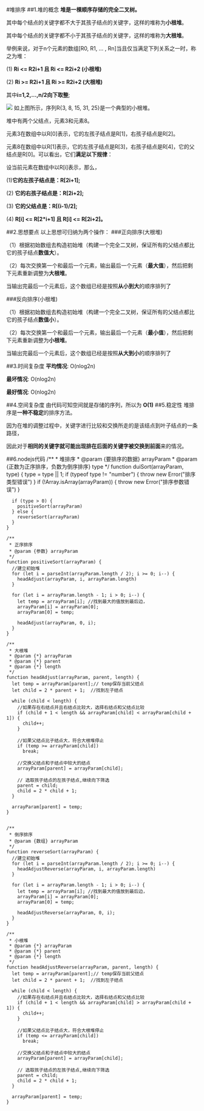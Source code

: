 #堆排序
##1.堆的概念
**堆是一棵顺序存储的完全二叉树。**

其中每个结点的关键字都不大于其孩子结点的关键字，这样的堆称为**小根堆**。

其中每个结点的关键字都不小于其孩子结点的关键字，这样的堆称为**大根堆**。

举例来说，对于n个元素的数组[R0, R1, ... , Rn]当且仅当满足下列关系之一时，称之为堆：

(1) **Ri <= R2i+1 且 Ri <= R2i+2 (小根堆)**

(2) **Ri >= R2i+1 且 Ri >= R2i+2 (大根堆)**

其中**i=1,2,…,n/2向下取整**;

![](http://images2015.cnblogs.com/blog/318837/201604/318837-20160422104522335-1248911478.png)
如上图所示，序列R{3, 8, 15, 31, 25}是一个典型的小根堆。

堆中有两个父结点，元素3和元素8。

元素3在数组中以R[0]表示，它的左孩子结点是R[1]，右孩子结点是R[2]。

元素8在数组中以R[1]表示，它的左孩子结点是R[3]，右孩子结点是R[4]，它的父结点是R[0]。可以看出，它们**满足以下规律**：

设当前元素在数组中以R[i]表示，那么，

(1)**它的左孩子结点是：R[2i+1];**

(2) **它的右孩子结点是：R[2i+2];**

(3) **它的父结点是：R[(i-1)/2];**

(4) **R[i] <= R[2*i+1] 且 R[i] <= R[2i+2]。**

##2.思想要点
以上思想可归纳为两个操作：
###正向排序(大根堆)

（1）根据初始数组去构造初始堆（构建一个完全二叉树，保证所有的父结点都比它的孩子结点**数值大**）。

（2）每次交换第一个和最后一个元素，输出最后一个元素（**最大值**），然后把剩下元素重新调整为**大根堆**。 

当输出完最后一个元素后，这个数组已经是按照**从小到大**的顺序排列了

###反向排序(小根堆)

（1）根据初始数组去构造初始堆（构建一个完全二叉树，保证所有的父结点都比它的孩子结点**数值小**）。

（2）每次交换第一个和最后一个元素，输出最后一个元素（**最小值**），然后把剩下元素重新调整为**小根堆**。 

当输出完最后一个元素后，这个数组已经是按照**从大到小**的顺序排列了

##3.时间复杂度
**平均情况**:  O(nlog2n)

**最坏情况**: O(nlog2n)

**最好情况**: O(nlog2n)

##4.空间复杂度
由代码可知空间就是存储的序列，所以为 **O(1)**
##5.稳定性
堆排序是**一种不稳定**的排序方法。

因为在堆的调整过程中，关键字进行比较和交换所走的是该结点到叶子结点的一条路径，

因此对于**相同的关键字就可能出现排在后面的关键字被交换到前面**来的情况。

##6.nodejs代码
	/**
	 * 堆排序
	 * @param {要排序的数据} arrayParam
	 * @param {正数为正序排序，负数为倒序排序} type 
	 */
	function duiSort(arrayParam, type) {
	  type = type || 1;
	  if (typeof type != "number") {
	    throw new Error("排序类型错误")
	  }
	  if (!Array.isArray(arrayParam)) {
	    throw new Error("排序参数错误")
	  }
	
	  if (type > 0) {
	    positiveSort(arrayParam)
	  } else {
	    reverseSort(arrayParam)
	  }
	}
	
	/**
	 * 正序排序
	 * @param {参数} arrayParam 
	 */
	function positiveSort(arrayParam) {
	  //建立初始堆
	  for (let i = parseInt(arrayParam.length / 2); i >= 0; i--) {
	    headAdjust(arrayParam, i, arrayParam.length)
	  }
	
	  for (let i = arrayParam.length - 1; i > 0; i--) {
	    let temp = arrayParam[i]; //找到最大的值放到最后边，
	    arrayParam[i] = arrayParam[0];
	    arrayParam[0] = temp;
		
	    headAdjust(arrayParam, 0, i);	
	  }
	}
	
	/**
	 * 大根堆
	 * @param {*} arrayParam 
	 * @param {*} parent 
	 * @param {*} length 
	 */
	function headAdjust(arrayParam, parent, length) {
	  let temp = arrayParam[parent];// temp保存当前父结点
	  let child = 2 * parent + 1;  //找到左子结点
	
	  while (child < length) {
	    //如果存在右结点并且右结点比较大，选择右结点和父结点比较
	    if (child + 1 < length && arrayParam[child] < arrayParam[child + 1]) {
	      child++;
	    }
	
	    //如果父结点比子结点大，符合大根堆停止
	    if (temp >= arrayParam[child])
	      break;
	
	    //交换父结点和子结点中较大的结点
	    arrayParam[parent] = arrayParam[child];
	
	    // 选取孩子结点的左孩子结点,继续向下筛选
	    parent = child;
	    child = 2 * child + 1;
	  }
	
	  arrayParam[parent] = temp;
	}
	
	
	/**
	 * 倒序排序
	 * @param {数组} arrayParam 
	 */
	function reverseSort(arrayParam) {
	  //建立初始堆
	  for (let i = parseInt(arrayParam.length / 2); i >= 0; i--) {
	    headAdjustReverse(arrayParam, i, arrayParam.length)
	  }
	
	  for (let i = arrayParam.length - 1; i > 0; i--) {
	    let temp = arrayParam[i]; //找到最大的值放到最后边，
	    arrayParam[i] = arrayParam[0];
	    arrayParam[0] = temp;
		
	    headAdjustReverse(arrayParam, 0, i);	
	  }
	}
	
	/**
	 * 小根堆
	 * @param {*} arrayParam 
	 * @param {*} parent 
	 * @param {*} length 
	 */
	function headAdjustReverse(arrayParam, parent, length) {
	  let temp = arrayParam[parent];// temp保存当前父结点
	  let child = 2 * parent + 1;  //找到左子结点
	
	  while (child < length) {
	    //如果存在右结点并且右结点比较大，选择右结点和父结点比较
	    if (child + 1 < length && arrayParam[child] > arrayParam[child + 1]) {
	      child++;
	    }
	
	    //如果父结点比子结点大，符合大根堆停止
	    if (temp <= arrayParam[child])
	      break;
	
	    //交换父结点和子结点中较大的结点
	    arrayParam[parent] = arrayParam[child];
	
	    // 选取孩子结点的左孩子结点,继续向下筛选
	    parent = child;
	    child = 2 * child + 1;
	  }
	
	  arrayParam[parent] = temp;
	}
